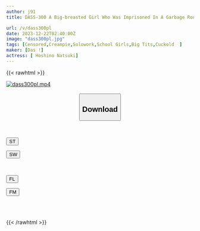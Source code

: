```yaml
---
author: j91
title: DASS-300 A Big-breasted Girl Who Was Imprisoned In A Garbage Room For Two Weeks Fell Into A Twisted Love With A Middle-aged NEET. Natsuki Hoshino

url: /v/dass300pl
date: 2023-12-22T02:40:00Z
image: "dass300pl.jpg"
tags: [Censored,Creampie,Solowork,School Girls,Big Tits,Cuckold	 ]
maker: [Das !]
actress: [ Hoshino Natsuki]
---
```



{{< rawhtml >}}

<div class="video" data-videoid="g2BaJWpX9yHqp7w">
    <a href="javascript:;">
        <img src="/v/dass300pl/dass300pl.jpg" width="WIDTH" height="HEIGHT" alt="dass300pl.mp4" loading="lazy">
    </a>
</div>

<script type="text/javascript" src="https://j91.asia/asset/on-demand-st.js"></script>

<br>
  <link rel="stylesheet" href="https://j91.asia/asset/bs5.css">
  
  <center>
  <button class="btn btn-primary" type="button" data-bs-toggle="collapse" data-bs-target=".multi-collapse" aria-expanded="false" aria-controls="multiCollapseExample1 multiCollapseExample2"><h2>Download</h2></button></center>
</p>
<div class="row">
  <div class="col">
    <div class="collapse multi-collapse" id="multiCollapseExample1">
      <div class="card card-body">
	      	      <br>
<div class="buttons">  
<p><a href="https://streamtape.to/v/g2BaJWpX9yHqp7w" target="_blank"><button class="btn-hover color-3"><i class="fa fa-download"></i> ST</button></a></p>
<p><a href="https://flaswish.com/0inq7h2qi7tm" target="_blank"><button class="btn-hover color-2"><i class="fa fa-download"></i> SW</button></a></p></div>
    </div>
  </div>
</div>
  <div class="col">
    <div class="collapse multi-collapse" id="multiCollapseExample2">
      <div class="card card-body">
	      <br>
<div class="buttons">
<p><a href="javascript:;" target="_blank"><button class="btn-hover color-9"><i class="fa fa-download"></i> FL</button></a></p>
<p><a href="javascript:;" target="_blank"><button class="btn-hover color-8"><i class="fa fa-download"></i> FM</button></a></p></div>
<br><br>
      </div>
    </div>
  </div>
</div>

{{< /rawhtml >}}